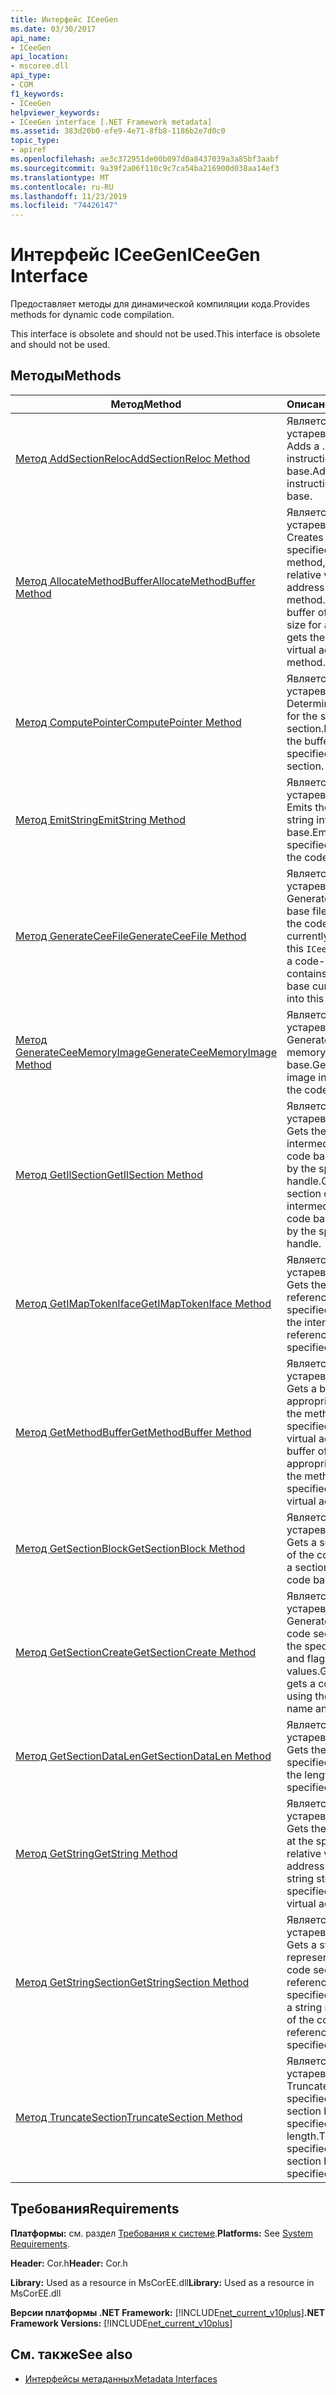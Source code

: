 ```yaml
---
title: Интерфейс ICeeGen
ms.date: 03/30/2017
api_name:
- ICeeGen
api_location:
- mscoree.dll
api_type:
- COM
f1_keywords:
- ICeeGen
helpviewer_keywords:
- ICeeGen interface [.NET Framework metadata]
ms.assetid: 383d20b0-efe9-4e71-8fb8-1186b2e7d0c0
topic_type:
- apiref
ms.openlocfilehash: ae3c372951de00b097d0a8437039a3a85bf3aabf
ms.sourcegitcommit: 9a39f2a06f110c9c7ca54ba216900d038aa14ef3
ms.translationtype: MT
ms.contentlocale: ru-RU
ms.lasthandoff: 11/23/2019
ms.locfileid: "74426147"
---
```

# <a name="iceegen-interface"></a><span data-ttu-id="f97c2-102">Интерфейс ICeeGen</span><span class="sxs-lookup"><span data-stu-id="f97c2-102">ICeeGen Interface</span></span>
<span data-ttu-id="f97c2-103">Предоставляет методы для динамической компиляции кода.</span><span class="sxs-lookup"><span data-stu-id="f97c2-103">Provides methods for dynamic code compilation.</span></span>  
  
 <span data-ttu-id="f97c2-104">This interface is obsolete and should not be used.</span><span class="sxs-lookup"><span data-stu-id="f97c2-104">This interface is obsolete and should not be used.</span></span>  
  
## <a name="methods"></a><span data-ttu-id="f97c2-105">Методы</span><span class="sxs-lookup"><span data-stu-id="f97c2-105">Methods</span></span>  
  
|<span data-ttu-id="f97c2-106">Метод</span><span class="sxs-lookup"><span data-stu-id="f97c2-106">Method</span></span>|<span data-ttu-id="f97c2-107">Описание</span><span class="sxs-lookup"><span data-stu-id="f97c2-107">Description</span></span>|  
|------------|-----------------|  
|[<span data-ttu-id="f97c2-108">Метод AddSectionReloc</span><span class="sxs-lookup"><span data-stu-id="f97c2-108">AddSectionReloc Method</span></span>](../../../../docs/framework/unmanaged-api/metadata/iceegen-addsectionreloc-method.md)|<span data-ttu-id="f97c2-109">Является устаревшей.</span><span class="sxs-lookup"><span data-stu-id="f97c2-109">Obsolete.</span></span> <span data-ttu-id="f97c2-110">Adds a .reloc instruction to the code base.</span><span class="sxs-lookup"><span data-stu-id="f97c2-110">Adds a .reloc instruction to the code base.</span></span>|  
|[<span data-ttu-id="f97c2-111">Метод AllocateMethodBuffer</span><span class="sxs-lookup"><span data-stu-id="f97c2-111">AllocateMethodBuffer Method</span></span>](../../../../docs/framework/unmanaged-api/metadata/iceegen-allocatemethodbuffer-method.md)|<span data-ttu-id="f97c2-112">Является устаревшей.</span><span class="sxs-lookup"><span data-stu-id="f97c2-112">Obsolete.</span></span> <span data-ttu-id="f97c2-113">Creates a buffer of the specified size for a method, and gets the relative virtual address of the method.</span><span class="sxs-lookup"><span data-stu-id="f97c2-113">Creates a buffer of the specified size for a method, and gets the relative virtual address of the method.</span></span>|  
|[<span data-ttu-id="f97c2-114">Метод ComputePointer</span><span class="sxs-lookup"><span data-stu-id="f97c2-114">ComputePointer Method</span></span>](../../../../docs/framework/unmanaged-api/metadata/iceegen-computepointer-method.md)|<span data-ttu-id="f97c2-115">Является устаревшей.</span><span class="sxs-lookup"><span data-stu-id="f97c2-115">Obsolete.</span></span> <span data-ttu-id="f97c2-116">Determines the buffer for the specified code section.</span><span class="sxs-lookup"><span data-stu-id="f97c2-116">Determines the buffer for the specified code section.</span></span>|  
|[<span data-ttu-id="f97c2-117">Метод EmitString</span><span class="sxs-lookup"><span data-stu-id="f97c2-117">EmitString Method</span></span>](../../../../docs/framework/unmanaged-api/metadata/iceegen-emitstring-method.md)|<span data-ttu-id="f97c2-118">Является устаревшей.</span><span class="sxs-lookup"><span data-stu-id="f97c2-118">Obsolete.</span></span> <span data-ttu-id="f97c2-119">Emits the specified string into the code base.</span><span class="sxs-lookup"><span data-stu-id="f97c2-119">Emits the specified string into the code base.</span></span>|  
|[<span data-ttu-id="f97c2-120">Метод GenerateCeeFile</span><span class="sxs-lookup"><span data-stu-id="f97c2-120">GenerateCeeFile Method</span></span>](../../../../docs/framework/unmanaged-api/metadata/iceegen-generateceefile-method.md)|<span data-ttu-id="f97c2-121">Является устаревшей.</span><span class="sxs-lookup"><span data-stu-id="f97c2-121">Obsolete.</span></span> <span data-ttu-id="f97c2-122">Generates a code-base file that contains the code base currently loaded into this `ICeeGen`.</span><span class="sxs-lookup"><span data-stu-id="f97c2-122">Generates a code-base file that contains the code base currently loaded into this `ICeeGen`.</span></span>|  
|[<span data-ttu-id="f97c2-123">Метод GenerateCeeMemoryImage</span><span class="sxs-lookup"><span data-stu-id="f97c2-123">GenerateCeeMemoryImage Method</span></span>](../../../../docs/framework/unmanaged-api/metadata/iceegen-generateceememoryimage-method.md)|<span data-ttu-id="f97c2-124">Является устаревшей.</span><span class="sxs-lookup"><span data-stu-id="f97c2-124">Obsolete.</span></span> <span data-ttu-id="f97c2-125">Generates an image in memory for the code base.</span><span class="sxs-lookup"><span data-stu-id="f97c2-125">Generates an image in memory for the code base.</span></span>|  
|[<span data-ttu-id="f97c2-126">Метод GetIlSection</span><span class="sxs-lookup"><span data-stu-id="f97c2-126">GetIlSection Method</span></span>](../../../../docs/framework/unmanaged-api/metadata/iceegen-getilsection-method.md)|<span data-ttu-id="f97c2-127">Является устаревшей.</span><span class="sxs-lookup"><span data-stu-id="f97c2-127">Obsolete.</span></span> <span data-ttu-id="f97c2-128">Gets the section of the intermediate language code base referenced by the specified handle.</span><span class="sxs-lookup"><span data-stu-id="f97c2-128">Gets the section of the intermediate language code base referenced by the specified handle.</span></span>|  
|[<span data-ttu-id="f97c2-129">Метод GetIMapTokenIface</span><span class="sxs-lookup"><span data-stu-id="f97c2-129">GetIMapTokenIface Method</span></span>](../../../../docs/framework/unmanaged-api/metadata/iceegen-getimaptokeniface-method.md)|<span data-ttu-id="f97c2-130">Является устаревшей.</span><span class="sxs-lookup"><span data-stu-id="f97c2-130">Obsolete.</span></span> <span data-ttu-id="f97c2-131">Gets the interface referenced by the specified token.</span><span class="sxs-lookup"><span data-stu-id="f97c2-131">Gets the interface referenced by the specified token.</span></span>|  
|[<span data-ttu-id="f97c2-132">Метод GetMethodBuffer</span><span class="sxs-lookup"><span data-stu-id="f97c2-132">GetMethodBuffer Method</span></span>](../../../../docs/framework/unmanaged-api/metadata/iceegen-getmethodbuffer-method.md)|<span data-ttu-id="f97c2-133">Является устаревшей.</span><span class="sxs-lookup"><span data-stu-id="f97c2-133">Obsolete.</span></span> <span data-ttu-id="f97c2-134">Gets a buffer of the appropriate size for the method at the specified relative virtual address.</span><span class="sxs-lookup"><span data-stu-id="f97c2-134">Gets a buffer of the appropriate size for the method at the specified relative virtual address.</span></span>|  
|[<span data-ttu-id="f97c2-135">Метод GetSectionBlock</span><span class="sxs-lookup"><span data-stu-id="f97c2-135">GetSectionBlock Method</span></span>](../../../../docs/framework/unmanaged-api/metadata/iceegen-getsectionblock-method.md)|<span data-ttu-id="f97c2-136">Является устаревшей.</span><span class="sxs-lookup"><span data-stu-id="f97c2-136">Obsolete.</span></span> <span data-ttu-id="f97c2-137">Gets a section block of the code base.</span><span class="sxs-lookup"><span data-stu-id="f97c2-137">Gets a section block of the code base.</span></span>|  
|[<span data-ttu-id="f97c2-138">Метод GetSectionCreate</span><span class="sxs-lookup"><span data-stu-id="f97c2-138">GetSectionCreate Method</span></span>](../../../../docs/framework/unmanaged-api/metadata/iceegen-getsectioncreate-method.md)|<span data-ttu-id="f97c2-139">Является устаревшей.</span><span class="sxs-lookup"><span data-stu-id="f97c2-139">Obsolete.</span></span> <span data-ttu-id="f97c2-140">Generates and gets a code section using the specified name and flag values.</span><span class="sxs-lookup"><span data-stu-id="f97c2-140">Generates and gets a code section using the specified name and flag values.</span></span>|  
|[<span data-ttu-id="f97c2-141">Метод GetSectionDataLen</span><span class="sxs-lookup"><span data-stu-id="f97c2-141">GetSectionDataLen Method</span></span>](../../../../docs/framework/unmanaged-api/metadata/iceegen-getsectiondatalen-method.md)|<span data-ttu-id="f97c2-142">Является устаревшей.</span><span class="sxs-lookup"><span data-stu-id="f97c2-142">Obsolete.</span></span> <span data-ttu-id="f97c2-143">Gets the length of the specified section.</span><span class="sxs-lookup"><span data-stu-id="f97c2-143">Gets the length of the specified section.</span></span>|  
|[<span data-ttu-id="f97c2-144">Метод GetString</span><span class="sxs-lookup"><span data-stu-id="f97c2-144">GetString Method</span></span>](../../../../docs/framework/unmanaged-api/metadata/iceegen-getstring-method.md)|<span data-ttu-id="f97c2-145">Является устаревшей.</span><span class="sxs-lookup"><span data-stu-id="f97c2-145">Obsolete.</span></span> <span data-ttu-id="f97c2-146">Gets the string stored at the specified relative virtual address.</span><span class="sxs-lookup"><span data-stu-id="f97c2-146">Gets the string stored at the specified relative virtual address.</span></span>|  
|[<span data-ttu-id="f97c2-147">Метод GetStringSection</span><span class="sxs-lookup"><span data-stu-id="f97c2-147">GetStringSection Method</span></span>](../../../../docs/framework/unmanaged-api/metadata/iceegen-getstringsection-method.md)|<span data-ttu-id="f97c2-148">Является устаревшей.</span><span class="sxs-lookup"><span data-stu-id="f97c2-148">Obsolete.</span></span> <span data-ttu-id="f97c2-149">Gets a string representation of the code section referenced by the specified handle.</span><span class="sxs-lookup"><span data-stu-id="f97c2-149">Gets a string representation of the code section referenced by the specified handle.</span></span>|  
|[<span data-ttu-id="f97c2-150">Метод TruncateSection</span><span class="sxs-lookup"><span data-stu-id="f97c2-150">TruncateSection Method</span></span>](../../../../docs/framework/unmanaged-api/metadata/iceegen-truncatesection-method.md)|<span data-ttu-id="f97c2-151">Является устаревшей.</span><span class="sxs-lookup"><span data-stu-id="f97c2-151">Obsolete.</span></span> <span data-ttu-id="f97c2-152">Truncates the specified code section by the specified length.</span><span class="sxs-lookup"><span data-stu-id="f97c2-152">Truncates the specified code section by the specified length.</span></span>|  
  
## <a name="requirements"></a><span data-ttu-id="f97c2-153">Требования</span><span class="sxs-lookup"><span data-stu-id="f97c2-153">Requirements</span></span>  
 <span data-ttu-id="f97c2-154">**Платформы:** см. раздел [Требования к системе](../../../../docs/framework/get-started/system-requirements.md).</span><span class="sxs-lookup"><span data-stu-id="f97c2-154">**Platforms:** See [System Requirements](../../../../docs/framework/get-started/system-requirements.md).</span></span>  
  
 <span data-ttu-id="f97c2-155">**Header:** Cor.h</span><span class="sxs-lookup"><span data-stu-id="f97c2-155">**Header:** Cor.h</span></span>  
  
 <span data-ttu-id="f97c2-156">**Library:** Used as a resource in MsCorEE.dll</span><span class="sxs-lookup"><span data-stu-id="f97c2-156">**Library:** Used as a resource in MsCorEE.dll</span></span>  
  
 <span data-ttu-id="f97c2-157">**Версии платформы .NET Framework:** [!INCLUDE[net_current_v10plus](../../../../includes/net-current-v10plus-md.md)]</span><span class="sxs-lookup"><span data-stu-id="f97c2-157">**.NET Framework Versions:** [!INCLUDE[net_current_v10plus](../../../../includes/net-current-v10plus-md.md)]</span></span>  
  
## <a name="see-also"></a><span data-ttu-id="f97c2-158">См. также</span><span class="sxs-lookup"><span data-stu-id="f97c2-158">See also</span></span>

- [<span data-ttu-id="f97c2-159">Интерфейсы метаданных</span><span class="sxs-lookup"><span data-stu-id="f97c2-159">Metadata Interfaces</span></span>](../../../../docs/framework/unmanaged-api/metadata/metadata-interfaces.md)
